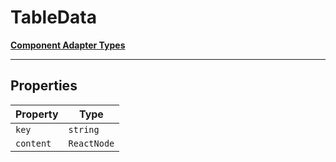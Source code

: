 # TableData

[**Component Adapter Types**](component-inventory.md)

***

## Properties

| Property | Type |
| ------ | ------ |
| <a id="key"></a> `key` | `string` |
| <a id="content"></a> `content` | `ReactNode` |
